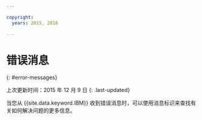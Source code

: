 ```yaml
---

copyright:
  years: 2015, 2016

---
```





# 错误消息
{: #error-messages}

上次更新时间：2015 年 12 月 9 日
{: .last-updated}

当您从 {{site.data.keyword.IBM}} 收到错误消息时，可以使用消息标识来查找有关如何解决问题的更多信息。 

